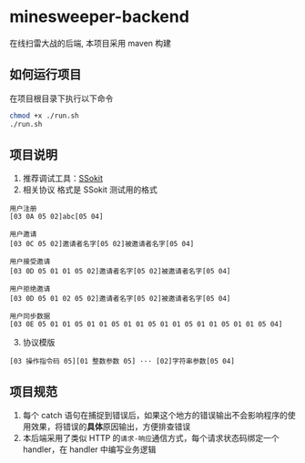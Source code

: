 # minesweeper-backend
在线扫雷大战的后端, 本项目采用 maven 构建

## 如何运行项目

在项目根目录下执行以下命令

```bash
chmod +x ./run.sh
./run.sh
```

## 项目说明

1. 推荐调试工具：[SSokit](https://github.com/rangaofei/SSokit-qmake)
2. 相关协议 格式是 SSokit 测试用的格式
```
用户注册
[03 0A 05 02]abc[05 04]

用户邀请
[03 0C 05 02]邀请者名字[05 02]被邀请者名字[05 04]

用户接受邀请
[03 0D 05 01 01 05 02]邀请者名字[05 02]被邀请者名字[05 04]

用户拒绝邀请
[03 0D 05 01 02 05 02]邀请者名字[05 02]被邀请者名字[05 04]

用户同步数据
[03 0E 05 01 01 05 01 01 05 01 01 05 01 01 05 01 01 05 01 01 05 04]

```
3. 协议模版
```
[03 操作指令码 05][01 整数参数 05] ··· [02]字符串参数[05 04]
```

## 项目规范
1. 每个 catch 语句在捕捉到错误后，如果这个地方的错误输出不会影响程序的使用效果，将错误的**具体**原因输出，方便排查错误
2. 本后端采用了类似 HTTP 的`请求-响应`通信方式，每个请求状态码绑定一个 handler，在 handler 中编写业务逻辑
